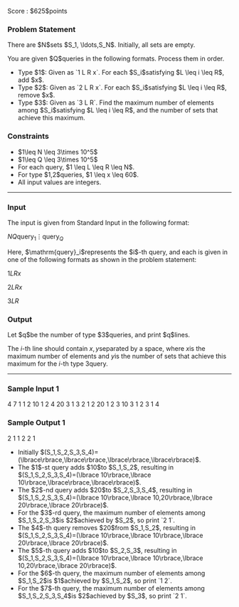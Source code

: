 
<div>

<span>

<span>

<p>
Score : $625$points
</p>

<div>

<section>

### **Problem Statement**

<p>
There are $N$sets $S_1, \ldots,S_N$. Initially, all sets are empty.
</p>

<p>
You are given $Q$queries in the following formats. Process them in order.
</p>

<ul>

<li>
Type $1$: Given as `1 L R x`. For each $S_i$satisfying $L \leq i \leq R$, add $x$.
</li>

<li>
Type $2$: Given as `2 L R x`. For each $S_i$satisfying $L \leq i \leq R$, remove $x$.
</li>

<li>
Type $3$: Given as `3 L R`. Find the maximum number of elements among $S_i$satisfying $L \leq i \leq R$, and the number of sets that achieve this maximum.
</li>

</ul>

</section>

</div>

<div>

<section>

### **Constraints**

<ul>

<li>
$1\leq N \leq 3\times 10^5$
</li>

<li>
$1\leq Q \leq 3\times 10^5$
</li>

<li>
For each query, $1 \leq L \leq R \leq N$.
</li>

<li>
For type $1,2$queries, $1 \leq x \leq 60$.
</li>

<li>
All input values are integers.
</li>

</ul>

</section>

</div>

---

<div>

<div>

<section>

### **Input**

<p>
The input is given from Standard Input in the following format:
</p>

<div>

$N$$Q$$\mathrm{query}_1$$\vdots$$\mathrm{query}_Q$
</div>

<p>
Here, $\mathrm{query}_i$represents the $i$-th query, and each is given in one of the following formats as shown in the problem statement:
</p>

<div>

$1$$L$$R$$x$
</div>

<div>

$2$$L$$R$$x$
</div>

<div>

$3$$L$$R$
</div>

</section>

</div>

<div>

<section>

### **Output**

<p>
Let $q$be the number of type $3$queries, and print $q$lines.

The $i$-th line should contain $x,y$separated by a space, where $x$is the maximum number of elements and $y$is the number of sets that achieve this maximum for the $i$-th type $3$query.
</p>

</section>

</div>

</div>

---

<div>

<section>

### **Sample Input 1**

<div>

4 7
1 1 2 10
1 2 4 20
3 1 3
2 1 2 20
1 2 3 10
3 1 2
3 1 4

</div>

</section>

</div>

<div>

<section>

### **Sample Output 1**

<div>

2 1
1 2
2 1

</div>

<ul>

<li>
Initially $(S_1,S_2,S_3,S_4)=(\lbrace\rbrace,\lbrace\rbrace,\lbrace\rbrace,\lbrace\rbrace)$.
</li>

<li>
The $1$-st query adds $10$to $S_1,S_2$, resulting in $(S_1,S_2,S_3,S_4)=(\lbrace 10\rbrace,\lbrace 10\rbrace,\lbrace\rbrace,\lbrace\rbrace)$.
</li>

<li>
The $2$-nd query adds $20$to $S_2,S_3,S_4$, resulting in $(S_1,S_2,S_3,S_4)=(\lbrace 10\rbrace,\lbrace 10,20\rbrace,\lbrace 20\rbrace,\lbrace 20\rbrace)$.
</li>

<li>
For the $3$-rd query, the maximum number of elements among $S_1,S_2,S_3$is $2$achieved by $S_2$, so print `2 1`.
</li>

<li>
The $4$-th query removes $20$from $S_1,S_2$, resulting in $(S_1,S_2,S_3,S_4)=(\lbrace 10\rbrace,\lbrace 10\rbrace,\lbrace 20\rbrace,\lbrace 20\rbrace)$.
</li>

<li>
The $5$-th query adds $10$to $S_2,S_3$, resulting in $(S_1,S_2,S_3,S_4)=(\lbrace 10\rbrace,\lbrace 10\rbrace,\lbrace 10,20\rbrace,\lbrace 20\rbrace)$.
</li>

<li>
For the $6$-th query, the maximum number of elements among $S_1,S_2$is $1$achieved by $S_1,S_2$, so print `1 2`.
</li>

<li>
For the $7$-th query, the maximum number of elements among $S_1,S_2,S_3,S_4$is $2$achieved by $S_3$, so print `2 1`.
</li>

</ul>

</section>

</div>

</span>

</span>

</div>
